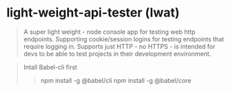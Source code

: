 # light-weight-api-tester (lwat)


> A super light weight - node console app for testing web http endpoints.  Supporting cookie/session logins for testing endpoints that require logging in. Supports just HTTP - no HTTPS - is intended for devs to be able to test projects in their development environment.


>Intall Babel-cli first
>> npm install -g @babel/cli
>> npm install -g @babel/core

